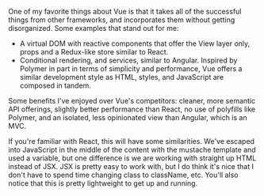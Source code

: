 One of my favorite things about Vue is that it takes all of the successful things from other frameworks, and incorporates them without getting disorganized. Some examples that stand out for me:

* A virtual DOM with reactive components that offer the View layer only, props and a Redux-like store similar to React.
* Conditional rendering, and services, similar to Angular.
Inspired by Polymer in part in terms of simplicity and performance, Vue offers a similar development style as HTML, styles, and JavaScript are composed in tandem.

Some benefits I've enjoyed over Vue's competitors: cleaner, more semantic API offerings, slightly better performance than React, no use of polyfills like Polymer, and an isolated, less opinionated view than Angular, which is an MVC.

If you're familiar with React, this will have some similarities. We've escaped into JavaScript in the middle of the content with the mustache template and used a variable, but one difference is we are working with straight up HTML instead of JSX. JSX is pretty easy to work with, but I do think it's nice that I don't have to spend time changing class to className, etc. You'll also notice that this is pretty lightweight to get up and running.
